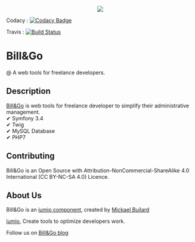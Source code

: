 <p align="center"><a href="http://billandgo.fr" target="_blank">
    <img src="https://framework.iumio.com/images/bill&go-horizontal.png">
</a></p>

Codacy :
[![Codacy Badge](https://api.codacy.com/project/badge/Grade/8347d0a6df4042a5b2695d0109b0d529)](https://www.codacy.com/app/billandgo-team/billandgo?utm_source=github.com&amp;utm_medium=referral&amp;utm_content=iumio/billandgo&amp;utm_campaign=Badge_Grade)

Travis :
[![Build Status](https://travis-ci.org/iumio/billandgo.svg?branch=master)](https://travis-ci.org/iumio/billandgo)

Bill&Go
==================================

@ A web tools for freelance developers.


Description
------------

[Bill&Go][1] is web tools for freelance developer to simplify their administrative management.  
✔ Symfony 3.4  \
✔ Twig  \
✔ MySQL Database  \
✔ PHP7 

Contributing
------------

Bill&Go is an Open Source with Attribution-NonCommercial-ShareAlike 4.0 International (CC BY-NC-SA 4.0) Licence.

About Us
--------

Bill&Go is an [iumio component][5], created by [Mickael Builard][4]

[iumio][5], Create tools to optimize developers work.

Follow us on [Bill&Go blog][6]

[1]: http://billandgo.fr
[4]: https://www.linkedin.com/in/mbuliard/
[5]: https://iumio.com
[6]: http://blog.billandgo.fr

